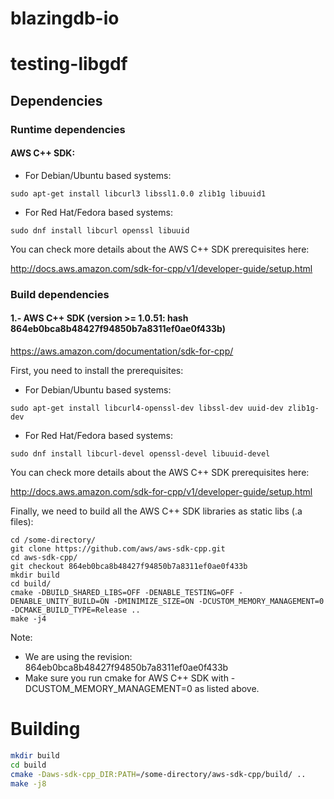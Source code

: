 # blazingdb-io

# testing-libgdf

## Dependencies

### Runtime dependencies

#### AWS C++ SDK:

- For Debian/Ubuntu based systems:

```shell-script
sudo apt-get install libcurl3 libssl1.0.0 zlib1g libuuid1
```

- For Red Hat/Fedora based systems:

```shell-script
sudo dnf install libcurl openssl libuuid
```

You can check more details about the AWS C++ SDK prerequisites here:

http://docs.aws.amazon.com/sdk-for-cpp/v1/developer-guide/setup.html


### Build dependencies

#### 1.- AWS C++ SDK (version >= 1.0.51: hash 864eb0bca8b48427f94850b7a8311ef0ae0f433b)
https://aws.amazon.com/documentation/sdk-for-cpp/

First, you need to install the prerequisites:

- For Debian/Ubuntu based systems:

```shell-script
sudo apt-get install libcurl4-openssl-dev libssl-dev uuid-dev zlib1g-dev
```

- For Red Hat/Fedora based systems:

```shell-script
sudo dnf install libcurl-devel openssl-devel libuuid-devel
```

You can check more details about the AWS C++ SDK prerequisites here:

http://docs.aws.amazon.com/sdk-for-cpp/v1/developer-guide/setup.html

Finally, we need to build all the AWS C++ SDK libraries as static libs (.a files):

```shell-script
cd /some-directory/
git clone https://github.com/aws/aws-sdk-cpp.git
cd aws-sdk-cpp/
git checkout 864eb0bca8b48427f94850b7a8311ef0ae0f433b
mkdir build
cd build/
cmake -DBUILD_SHARED_LIBS=OFF -DENABLE_TESTING=OFF -DENABLE_UNITY_BUILD=ON -DMINIMIZE_SIZE=ON -DCUSTOM_MEMORY_MANAGEMENT=0 -DCMAKE_BUILD_TYPE=Release ..
make -j4
```

Note: 
- We are using the revision: 864eb0bca8b48427f94850b7a8311ef0ae0f433b
- Make sure you run cmake for AWS C++ SDK with -DCUSTOM_MEMORY_MANAGEMENT=0 as listed above.
 

# Building

```bash
mkdir build
cd build
cmake -Daws-sdk-cpp_DIR:PATH=/some-directory/aws-sdk-cpp/build/ .. 
make -j8
```
